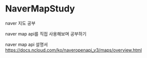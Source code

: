 # NaverMapStudy
naver 지도 공부

naver map api를 직접 사용해보며 공부하기

naver map api 설명서 https://docs.ncloud.com/ko/naveropenapi_v3/maps/overview.html
